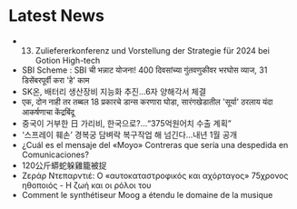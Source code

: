 # Latest News
-  13. Zuliefererkonferenz und Vorstellung der Strategie für 2024 bei Gotion High-tech
-  SBI Scheme : SBI ची भन्नाट योजना! 400 दिवसांच्या गुंतवणुकीवर भरघोस व्याज, 31 डिसेंबरपूर्वी करा 'हे' काम
-  SK온, 배터리 생산장비 지능화 추진…6자 양해각서 체결
-  एक, दोन नाही तर तब्बल 18 प्रकारचे डान्स करणारा घोडा, सारंगखेडातील 'सूर्या' ठरलाय यंदा आकर्षणाचा केंद्रबिंदू
-  중국이 거부한 日 가리비, 한국으로?…“375억원어치 수출 계획”
-  ‘스프레이 훼손’ 경복궁 담벼락 복구작업 해 넘긴다…내년 1월 공개
-  ¿Cuál es el mensaje del «Moyo» Contreras que sería una despedida en Comunicaciones?
-  120公斤蟒蛇躲雞籠被捉
-  Ζεράρ Ντεπαρντιέ: Ο «αυτοκαταστροφικός και αχόρταγος» 75χρονος ηθοποιός - Η ζωή και οι ρόλοι του
-  Comment le synthétiseur Moog a étendu le domaine de la musique

